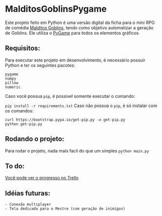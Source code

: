 # MalditosGoblinsPygame

Este projeto feito em Python é uma versão digital da ficha para o mini RPG de comédia [Malditos Goblins](http://coisinhaverde.com.br/jogos/portfolio/malditos-goblins/), tendo como objetivo automatizar a geração de Goblins. Ele utiliza o [PyGame](https://www.pygame.org/) para todos os elementos gráficos

## Requisitos:
Para executar este projeto em desenvolvimento, é necessário possuir Python e ter os seguintes pacotes:
```
pygame
numpy
pillow
numeric
```
Caso você possua `pip`, é possivel somente executar o comando:

`pip install -r requirements.txt`
Caso não possua o `pip`, é só instalar com os comandos:
```
curl https://bootstrap.pypa.io/get-pip.py -o get-pip.py
python get-pip.py
```

## Rodando o projeto:
Para rodar o projeto, nada mais facil do que um simples `python main.py`

## To do:
[Você pode ver o progresso no Trello](https://trello.com/b/4kJZYvzl/malditos-goblins-pygame)

## Idéias futuras:
    - Conexão multiplayer
    - Tela dedicada para o Mestre (com geração de inimigos)
